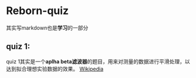 # Reborn-quiz
其实写markdown也是**学习**的一部分

## quiz 1:
quiz 1其实是一个**aplha beta滤波器**的题目，用来对测量的数据进行平滑处理，以达到拟合理想实验数据的效果。
[Wikipedia](https://en.wikipedia.org/wiki/Alpha_beta_filter)
